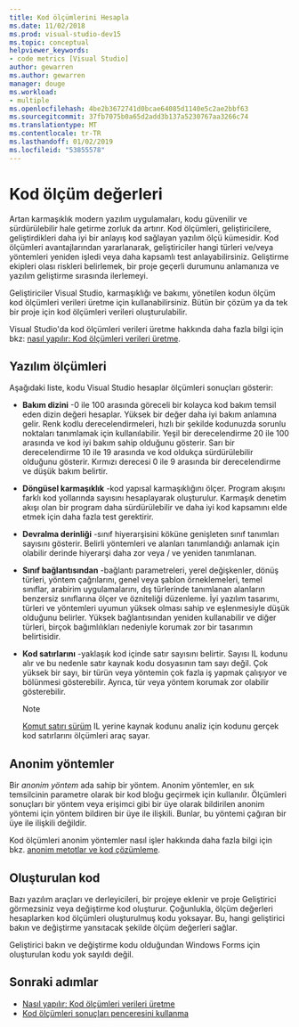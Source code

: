 ```yaml
---
title: Kod ölçümlerini Hesapla
ms.date: 11/02/2018
ms.prod: visual-studio-dev15
ms.topic: conceptual
helpviewer_keywords:
- code metrics [Visual Studio]
author: gewarren
ms.author: gewarren
manager: douge
ms.workload:
- multiple
ms.openlocfilehash: 4be2b3672741d0bcae64085d1140e5c2ae2bbf63
ms.sourcegitcommit: 37fb7075b0a65d2add3b137a5230767aa3266c74
ms.translationtype: MT
ms.contentlocale: tr-TR
ms.lasthandoff: 01/02/2019
ms.locfileid: "53855578"
---
```

# <a name="code-metrics-values"></a>Kod ölçüm değerleri

Artan karmaşıklık modern yazılım uygulamaları, kodu güvenilir ve sürdürülebilir hale getirme zorluk da artırır. Kod ölçümleri, geliştiricilere, geliştirdikleri daha iyi bir anlayış kod sağlayan yazılım ölçü kümesidir. Kod ölçümleri avantajlarından yararlanarak, geliştiriciler hangi türleri ve/veya yöntemleri yeniden işledi veya daha kapsamlı test anlayabilirsiniz. Geliştirme ekipleri olası riskleri belirlemek, bir proje geçerli durumunu anlamanıza ve yazılım geliştirme sırasında ilerlemeyi.

Geliştiriciler Visual Studio, karmaşıklığı ve bakımı, yönetilen kodun ölçüm kod ölçümleri verileri üretme için kullanabilirsiniz. Bütün bir çözüm ya da tek bir proje için kod ölçümleri verileri oluşturulabilir.

Visual Studio'da kod ölçümleri verileri üretme hakkında daha fazla bilgi için bkz: [nasıl yapılır: Kod ölçümleri verileri üretme](../code-quality/how-to-generate-code-metrics-data.md).

## <a name="software-measurements"></a>Yazılım ölçümleri

Aşağıdaki liste, kodu Visual Studio hesaplar ölçümleri sonuçları gösterir:

- **Bakım dizini** -0 ile 100 arasında göreceli bir kolayca kod bakım temsil eden dizin değeri hesaplar. Yüksek bir değer daha iyi bakım anlamına gelir. Renk kodlu derecelendirmeleri, hızlı bir şekilde kodunuzda sorunlu noktaları tanımlamak için kullanılabilir. Yeşil bir derecelendirme 20 ile 100 arasında ve kod iyi bakım sahip olduğunu gösterir. Sarı bir derecelendirme 10 ile 19 arasında ve kod oldukça sürdürülebilir olduğunu gösterir. Kırmızı derecesi 0 ile 9 arasında bir derecelendirme ve düşük bakım belirtir.

- **Döngüsel karmaşıklık** -kod yapısal karmaşıklığını ölçer. Program akışını farklı kod yollarında sayısını hesaplayarak oluşturulur. Karmaşık denetim akışı olan bir program daha sürdürülebilir ve daha iyi kod kapsamını elde etmek için daha fazla test gerektirir.

- **Devralma derinliği** -sınıf hiyerarşisini köküne genişleten sınıf tanımları sayısını gösterir. Belirli yöntemleri ve alanları tanımlandığı anlamak için olabilir derinde hiyerarşi daha zor veya / ve yeniden tanımlanan.

- **Sınıf bağlantısından** -bağlantı parametreleri, yerel değişkenler, dönüş türleri, yöntem çağrılarını, genel veya şablon örneklemeleri, temel sınıflar, arabirim uygulamalarını, dış türlerinde tanımlanan alanların benzersiz sınıflarına ölçer ve özniteliği düzenleme. İyi yazılım tasarımı, türleri ve yöntemleri uyumun yüksek olması sahip ve eşlenmesiyle düşük olduğunu belirler. Yüksek bağlantısından yeniden kullanabilir ve diğer türleri, birçok bağımlılıkları nedeniyle korumak zor bir tasarımın belirtisidir.

- **Kod satırlarını** -yaklaşık kod içinde satır sayısını belirtir. Sayısı IL kodunu alır ve bu nedenle satır kaynak kodu dosyasının tam sayı değil. Çok yüksek bir sayı, bir türün veya yöntemin çok fazla iş yapmak çalışıyor ve bölünmesi gösterebilir. Ayrıca, tür veya yöntem korumak zor olabilir gösterebilir.

   > [!NOTE]
   > [Komut satırı sürüm](../code-quality/how-to-generate-code-metrics-data.md#command-line-code-metrics) IL yerine kaynak kodunu analiz için kodunu gerçek kod satırlarını ölçümleri araç sayar.

## <a name="anonymous-methods"></a>Anonim yöntemler

Bir *anonim yöntem* ada sahip bir yöntem. Anonim yöntemler, en sık temsilcinin parametre olarak bir kod bloğu geçirmek için kullanılır. Ölçümleri sonuçları bir yöntem veya erişimci gibi bir üye olarak bildirilen anonim yöntemi için yöntem bildiren bir üye ile ilişkili. Bunlar, bu yöntemi çağıran bir üye ile ilişkili değildir.

Kod ölçümleri anonim yöntemler nasıl işler hakkında daha fazla bilgi için bkz. [anonim metotlar ve kod çözümleme](../code-quality/anonymous-methods-and-code-analysis.md).

## <a name="generated-code"></a>Oluşturulan kod

Bazı yazılım araçları ve derleyicileri, bir projeye eklenir ve proje Geliştirici görmezsiniz veya değiştirme kod oluşturur. Çoğunlukla, ölçüm değerleri hesaplarken kod ölçümleri oluşturulmuş kodu yoksayar. Bu, hangi geliştirici bakın ve değiştirme yansıtacak şekilde ölçüm değerleri sağlar.

Geliştirici bakın ve değiştirme kodu olduğundan Windows Forms için oluşturulan kodu yok sayıldı değil.

## <a name="next-steps"></a>Sonraki adımlar

- [Nasıl yapılır: Kod ölçümleri verileri üretme](../code-quality/how-to-generate-code-metrics-data.md)
- [Kod ölçümleri sonuçları penceresini kullanma](../code-quality/working-with-code-metrics-data.md)